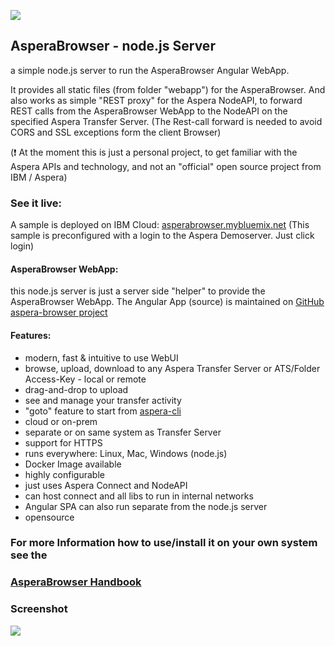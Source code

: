 ![](/doc/img/aspera.png)
## AsperaBrowser -  node.js Server

a simple node.js server to run the AsperaBrowser Angular WebApp.

It provides all static files (from folder "webapp") for the AsperaBrowser. And also works as simple "REST proxy" for the Aspera NodeAPI, to forward REST calls from the AsperaBrowser WebApp to the NodeAPI on the specified Aspera Transfer Server.
(The Rest-call forward is needed to avoid CORS and SSL exceptions form the client Browser)

(:exclamation: At the moment this is just a personal project, to get familiar with the Aspera APIs and technology, and not an "official" open source project from IBM / Aspera)

### See it live:
A sample is deployed on IBM Cloud:
[asperabrowser.mybluemix.net](https://asperabrowser.mybluemix.net)
(This sample is preconfigured with a login to the Aspera Demoserver. Just click login)

#### AsperaBrowser WebApp:
this node.js server is just a server side "helper" to provide the AsperaBrowser WebApp. The Angular App (source) is maintained on [GitHub aspera-browser project](https://github.com/m67hoff/aspera-browser)

#### Features:
- modern, fast & intuitive to use WebUI
- browse, upload, download to any Aspera Transfer Server or ATS/Folder Access-Key - local or remote
- drag-and-drop to upload
- see and manage your transfer activity
- "goto" feature to start from [aspera-cli](https://github.com/IBM/aspera-cli)
- cloud or on-prem
- separate or on same system as Transfer Server
- support for HTTPS 
- runs everywhere: Linux, Mac, Windows (node.js)   
- Docker Image available  
- highly configurable
- just uses Aspera Connect and NodeAPI
- can host connect and all libs to run in internal networks
- Angular SPA can also run separate from the node.js server
- opensource

### For more Information how to use/install it on your own system see the  
### [AsperaBrowser Handbook](https://github.com/m67hoff/aspera-browser/wiki) 

### Screenshot 
![](/doc/img/browse.jpg)